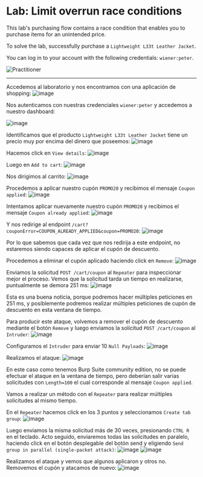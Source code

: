 # Lab: Limit overrun race conditions

This lab's purchasing flow contains a race condition that enables you to purchase items for an unintended price.

To solve the lab, successfully purchase a `Lightweight L33t Leather Jacket`.

You can log in to your account with the following credentials: `wiener:peter`.

![Practitioner](https://img.shields.io/badge/level-Apprentice-green) 

---

Accedemos al laboratorio y nos encontramos con una aplicación de shopping:
![image](https://github.com/user-attachments/assets/2ef7c095-d5ed-4ce1-9cb5-d0decb4eb0b0)


Nos autenticamos con nuestras credenciales `wiener:peter` y accedemos a nuestro dashboard:

![image](https://github.com/user-attachments/assets/539076dc-e5d6-4318-82b1-5d2aa197fbea)

Identificamos que el producto `Lightweight L33t Leather Jacket` tiene un precio muy por encima del dinero que poseemos:
![image](https://github.com/user-attachments/assets/745dacbf-32de-46e9-beb0-f4ce667e08b9)

Hacemos click en `View details`:
![image](https://github.com/user-attachments/assets/0d00cdde-e834-4454-9688-cebb7307777a)

Luego en `Add to cart`:
![image](https://github.com/user-attachments/assets/bdd5a98b-f4e5-4713-83f2-fca4df831dd5)


Nos dirigimos al carrito:
![image](https://github.com/user-attachments/assets/3d077ccf-358c-48b0-9fdc-f44daebcc906)


Procedemos a aplicar nuestro cupón `PROMO20` y recibimos el mensaje `Coupon applied`:
![image](https://github.com/user-attachments/assets/81e90347-96c0-438f-920c-56b7b14c1ae7)

Intentamos aplicar nuevamente nuestro cupón `PROMO20` y recibimos el mensaje `Coupon already applied`:
![image](https://github.com/user-attachments/assets/189b7347-ffba-4b0e-b287-4d5b10955d59)


Y nos redirige al endpoint `/cart?couponError=COUPON_ALREADY_APPLIED&coupon=PROMO20`:
![image](https://github.com/user-attachments/assets/1be563e1-2ebb-460e-868c-b9d8e0734d92)

Por lo que sabemos que cada vez que nos redirija a este endpoint, no estaremos siendo capaces de aplicar el cupón de descuento.

Procedemos a eliminar el cupón aplicado haciendo click en `Remove`:
![image](https://github.com/user-attachments/assets/cc83ef4d-fb6e-403e-9996-e286850debf3)

Enviamos la solicitud `POST /cart/coupon` al `Repeater` para inspeccionar mejor el proceso. Vemos que la solicitud tarda un tiempo en realizarse, puntualmente se demora 251 ms:
![image](https://github.com/user-attachments/assets/d1cee291-1727-431c-839a-66486e4728a9)

Esta es una buena noticia, porque podremos hacer múltiples peticiones en 251 ms, y posiblemente podremos realizar múltiples peticiones de cupón de descuento en esta ventana de tiempo.

Para producir este ataque, volvemos a remover el cupón de descuento mediante el botón `Remove` y luego enviamos la solicitud `POST /cart/coupon` al `Intruder`:
![image](https://github.com/user-attachments/assets/e28937f6-628b-4409-a9a2-09aeea6e2828)

Configuramos el `Intruder` para enviar 10 `Null Payloads`:
![image](https://github.com/user-attachments/assets/f26a8a7b-daac-40bd-897a-6fa58678fc84)


Realizamos el ataque:
![image](https://github.com/user-attachments/assets/0f3979bc-ce15-4e40-a11a-d51a0a0d89b9)

En este caso como tenemos Burp Suite community edition, no se puede efectuar el ataque en la ventana de tiempo, pero deberían salir varias solicitudes con `Length=100` el cual corresponde al mensaje `Coupon applied`.


Vamos a realizar un método con el `Repeater` para realizar múltiples solicitudes al mismo tiempo.


En el `Repeater` hacemos click en los 3 puntos y seleccionamos `Create tab group`:
![image](https://github.com/user-attachments/assets/d87de45b-7933-4176-a26c-f34a3ef5a881)

Luego enviamos la misma solicitud más de 30 veces, presionando `CTRL R` en el teclado. Acto seguido, enviaremos todas las solicitudes en paralelo, haciendo click en el botón desplegable del botón send y eligiendo `Send group in parallel (single-packet attack)`:
![image](https://github.com/user-attachments/assets/f350cb83-654b-495e-a2ac-be63e2391ccf)
![image](https://github.com/user-attachments/assets/b45fbea1-87a9-4efd-864f-536c4f001a72)

Realizamos el ataque y vemos que algunos aplicaron y otros no. Removemos el cupón y atacamos de nuevo:
![image](https://github.com/user-attachments/assets/a434d99b-2a74-4482-9dcf-80d90d6f41dc)














